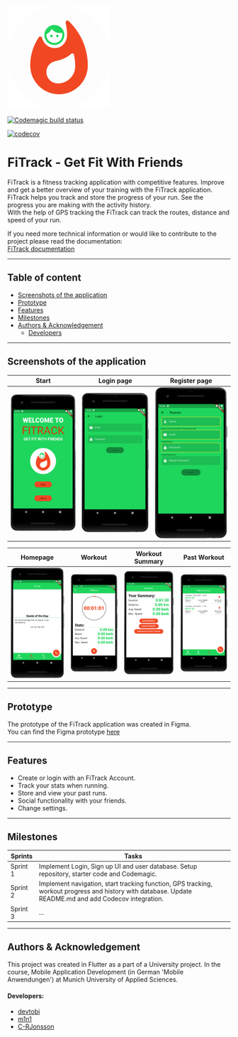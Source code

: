 ![FiTrack Logo](https://github.com/mobileappdevhm20/team-project-team_7/blob/develop/assets/images/png/fitrack-logocircle.png?raw=true "FiTrack Logo")

[![Codemagic build status](https://api.codemagic.io/apps/5ec7a927261f3410eb114173/5ec863ee261f3440df2f3a35/status_badge.svg)](https://codemagic.io/apps/5ec7a927261f3410eb114173/5ec863ee261f3440df2f3a35/latest_build)

[![codecov](https://codecov.io/gh/mobileappdevhm20/team-project-team_7/branch/master/graph/badge.svg)](https://codecov.io/gh/mobileappdevhm20/team-project-team_7)

# FiTrack - Get Fit With Friends
FiTrack is a fitness tracking application with competitive features. Improve and get a better overview of your training with the FiTrack application.
<br>FiTrack helps you track and store the progress of your run. See the progress you are making with the activity history.
<br>With the help of GPS tracking the FiTrack can track the routes, distance and speed of your run.

If you need more technical information or would like to contribute to the project please read the documentation:<br>
[FiTrack documentation](https://mobileappdevhm20.github.io/team-project-team_7/)

---

## Table of content
- [Screenshots of the application](#screenshots-of-the-application)
- [Prototype](#prototype)
- [Features](#features)
- [Milestones](#milestones)
- [Authors & Acknowledgement](#authors-&-Acknowledgement)
    - [Developers](#developers)

---

## Screenshots of the application
Start  |  Login page | Register page
:-----:|:-----------:|:-------------:|
![Start](https://github.com/mobileappdevhm20/team-project-team_7/blob/master/docs/FiTrack-Start.PNG?raw=true)  |  ![Login](https://github.com/mobileappdevhm20/team-project-team_7/blob/master/docs/FiTrack-LogIn-Screen.PNG?raw=true)  |  ![Register](https://github.com/mobileappdevhm20/team-project-team_7/blob/master/docs/FiTrack-Register.PNG?raw=true)

Homepage | Workout | Workout Summary | Past Workout
:-------:|:-------:|:---------------:|:-----:|
![Homepage](https://github.com/mobileappdevhm20/team-project-team_7/blob/master/docs/fitrack_home.PNG?raw=true) | ![Workout](https://github.com/mobileappdevhm20/team-project-team_7/blob/master/docs/fitrack_workout.PNG?raw=true) | ![WorkoutSummary](https://github.com/mobileappdevhm20/team-project-team_7/blob/master/docs/fitrack_summary.PNG?raw=true) | ![PastWorkout](https://github.com/mobileappdevhm20/team-project-team_7/blob/master/docs/fitrack_pastworkout.PNG?raw=true)

---

## Prototype
The prototype of the FiTrack application was created in Figma.
<br>
You can find the Figma prototype [here](https://www.figma.com/file/bOH8Rt1yujQjkMxyjsm1hj/FiTrack?node-id=0%3A1)
<br>

---

## Features
- Create or login with an FiTrack Account.
- Track your stats when running.
- Store and view your past runs.
- Social functionality with your friends.
- Change settings.

---

## Milestones
| Sprints | Tasks |
| ------ | ------------- |
| Sprint 1 | Implement Login, Sign up UI and user database. Setup repository, starter code and Codemagic. |
| Sprint 2 | Implement navigation, start tracking function, GPS tracking, workout progress and history with database. Update README.md and add Codecov integration.|
| Sprint 3 | ... |

---

## Authors & Acknowledgement
This project was created in Flutter as a part of a University project. In the course, Mobile Application Development (in German 'Mobile Anwendungen') at Munich University of Applied Sciences.
<br>
#### Developers:
- [devtobi](https://github.com/devtobi)
- [m1n1](https://github.com/m1n1)
- [C-RJonsson](https://github.com/C-RJonsson)
